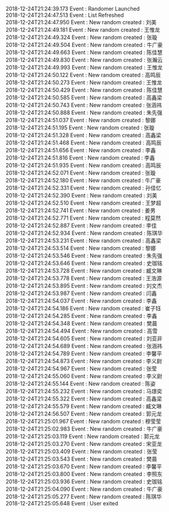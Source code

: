2018-12-24T21:24:39.173 Event : Randomer Launched  
2018-12-24T21:24:47.513 Event : List Refreshed  
2018-12-24T21:24:47.950 Event : New random created : 刘美  
2018-12-24T21:24:49.181 Event : New random created : 王惟龙  
2018-12-24T21:24:49.324 Event : New random created : 张璇  
2018-12-24T21:24:49.504 Event : New random created : 牛广豪  
2018-12-24T21:24:49.663 Event : New random created : 陈佳慧  
2018-12-24T21:24:49.830 Event : New random created : 张瀚云  
2018-12-24T21:24:49.993 Event : New random created : 王惟龙  
2018-12-24T21:24:50.122 Event : New random created : 高鸣辰  
2018-12-24T21:24:50.273 Event : New random created : 王惟龙  
2018-12-24T21:24:50.429 Event : New random created : 陈佳慧  
2018-12-24T21:24:50.585 Event : New random created : 高鑫梁  
2018-12-24T21:24:50.743 Event : New random created : 张涵祎  
2018-12-24T21:24:50.888 Event : New random created : 朱先强  
2018-12-24T21:24:51.037 Event : New random created : 黎娜  
2018-12-24T21:24:51.195 Event : New random created : 张璇  
2018-12-24T21:24:51.328 Event : New random created : 高鑫梁  
2018-12-24T21:24:51.468 Event : New random created : 高鸣辰  
2018-12-24T21:24:51.656 Event : New random created : 李鑫  
2018-12-24T21:24:51.816 Event : New random created : 李鑫  
2018-12-24T21:24:51.935 Event : New random created : 高鸣辰  
2018-12-24T21:24:52.071 Event : New random created : 张璇  
2018-12-24T21:24:52.180 Event : New random created : 牛广豪  
2018-12-24T21:24:52.331 Event : New random created : 孙佳忆  
2018-12-24T21:24:52.390 Event : New random created : 刘美  
2018-12-24T21:24:52.510 Event : New random created : 王梦超  
2018-12-24T21:24:52.741 Event : New random created : 姜男  
2018-12-24T21:24:52.771 Event : New random created : ﻿程莫然  
2018-12-24T21:24:52.887 Event : New random created : 李佳  
2018-12-24T21:24:52.934 Event : New random created : 陈琪华  
2018-12-24T21:24:53.231 Event : New random created : 高鑫梁  
2018-12-24T21:24:53.514 Event : New random created : 黎娜  
2018-12-24T21:24:53.546 Event : New random created : 朱先强  
2018-12-24T21:24:53.646 Event : New random created : 史珈铭  
2018-12-24T21:24:53.728 Event : New random created : 臧文琳  
2018-12-24T21:24:53.778 Event : New random created : 王浩源  
2018-12-24T21:24:53.895 Event : New random created : 刘文杰  
2018-12-24T21:24:53.987 Event : New random created : 闫鑫  
2018-12-24T21:24:54.037 Event : New random created : 李鑫  
2018-12-24T21:24:54.186 Event : New random created : 崔子钰  
2018-12-24T21:24:54.285 Event : New random created : 李鑫  
2018-12-24T21:24:54.348 Event : New random created : 樊晨  
2018-12-24T21:24:54.494 Event : New random created : 高雪  
2018-12-24T21:24:54.605 Event : New random created : 刘亚非  
2018-12-24T21:24:54.689 Event : New random created : 张涵祎  
2018-12-24T21:24:54.789 Event : New random created : 李馨平  
2018-12-24T21:24:54.873 Event : New random created : 李义尉  
2018-12-24T21:24:54.967 Event : New random created : 张莹  
2018-12-24T21:24:55.060 Event : New random created : 李义尉  
2018-12-24T21:24:55.144 Event : New random created : 陈姿  
2018-12-24T21:24:55.232 Event : New random created : 马璟奕  
2018-12-24T21:24:55.322 Event : New random created : 高鑫梁  
2018-12-24T21:24:55.579 Event : New random created : 臧文琳  
2018-12-24T21:24:56.507 Event : New random created : 郭元龙  
2018-12-24T21:25:01.967 Event : New random created : 穆莹莹  
2018-12-24T21:25:02.983 Event : New random created : 牛广豪  
2018-12-24T21:25:03.119 Event : New random created : 郭元龙  
2018-12-24T21:25:03.270 Event : New random created : 宋亚龙  
2018-12-24T21:25:03.409 Event : New random created : 张莹  
2018-12-24T21:25:03.543 Event : New random created : 樊晨  
2018-12-24T21:25:03.670 Event : New random created : 李馨平  
2018-12-24T21:25:03.800 Event : New random created : 李照东  
2018-12-24T21:25:03.936 Event : New random created : 史珈铭  
2018-12-24T21:25:04.090 Event : New random created : 牛广豪  
2018-12-24T21:25:05.277 Event : New random created : 陈琪华  
2018-12-24T21:25:05.648 Event : User exited  
